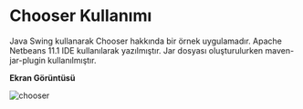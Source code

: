 # Chooser Kullanımı

Java Swing kullanarak Chooser hakkında bir örnek uygulamadır. Apache Netbeans 11.1 IDE kullanılarak yazılmıştır. Jar dosyası oluşturulurken maven-jar-plugin kullanılmıştır.

**Ekran Görüntüsü**

![chooser](https://github.com/mertkolgu/java-swing-examples/blob/master/chooser-kullanimi/screenshots/chooser.png)

